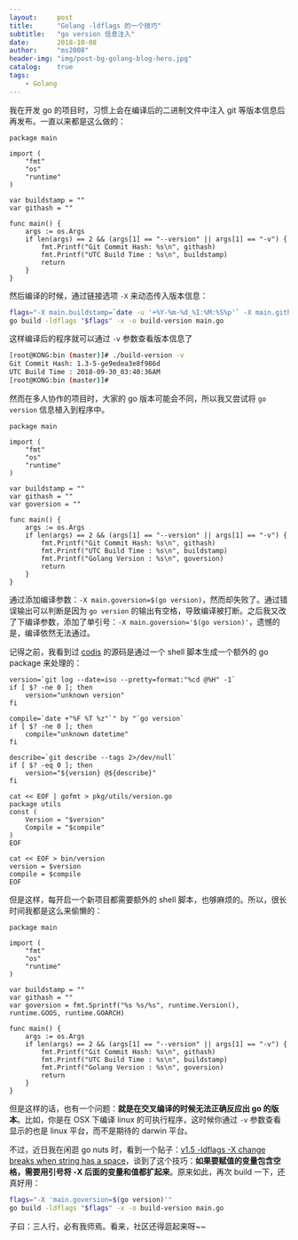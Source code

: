 ```yaml
---
layout:     post
title:      "Golang -ldflags 的一个技巧"
subtitle:   "go version 信息注入"
date:       2018-10-08
author:     "ms2008"
header-img: "img/post-bg-golang-blog-hero.jpg"
catalog:    true
tags:
    - Golang
---
```


我在开发 go 的项目时，习惯上会在编译后的二进制文件中注入 git 等版本信息后再发布。一直以来都是这么做的：

```
package main

import (
	"fmt"
	"os"
	"runtime"
)

var buildstamp = ""
var githash = ""

func main() {
	args := os.Args
	if len(args) == 2 && (args[1] == "--version" || args[1] == "-v") {
		fmt.Printf("Git Commit Hash: %s\n", githash)
		fmt.Printf("UTC Build Time : %s\n", buildstamp)
		return
	}
}
```

然后编译的时候，通过链接选项 `-X` 来动态传入版本信息：

```sh
flags="-X main.buildstamp=`date -u '+%Y-%m-%d_%I:%M:%S%p'` -X main.githash=`git describe --long --dirty --abbrev=14`"
go build -ldflags "$flags" -x -o build-version main.go
```

这样编译后的程序就可以通过 `-v` 参数查看版本信息了

```sh
[root@KONG:bin (master)]# ./build-version -v
Git Commit Hash: 1.3-5-ge9edea3e8f986d
UTC Build Time : 2018-09-30_03:40:36AM
[root@KONG:bin (master)]#
```

然而在多人协作的项目时，大家的 go 版本可能会不同，所以我又尝试将 `go version` 信息植入到程序中。

```
package main

import (
	"fmt"
	"os"
	"runtime"
)

var buildstamp = ""
var githash = ""
var goversion = ""

func main() {
	args := os.Args
	if len(args) == 2 && (args[1] == "--version" || args[1] == "-v") {
		fmt.Printf("Git Commit Hash: %s\n", githash)
		fmt.Printf("UTC Build Time : %s\n", buildstamp)
		fmt.Printf("Golang Version : %s\n", goversion)
		return
	}
}
```

通过添加编译参数：`-X main.goversion=$(go version)`，然而却失败了。通过错误输出可以判断是因为 `go version` 的输出有空格，导致编译被打断。之后我又改了下编译参数，添加了单引号：`-X main.goversion='$(go version)'`，遗憾的是，编译依然无法通过。

记得之前，我看到过 [codis][1] 的源码是通过一个 shell 脚本生成一个额外的 go package 来处理的：

```
version=`git log --date=iso --pretty=format:"%cd @%H" -1`
if [ $? -ne 0 ]; then
    version="unknown version"
fi

compile=`date +"%F %T %z"`" by "`go version`
if [ $? -ne 0 ]; then
    compile="unknown datetime"
fi

describe=`git describe --tags 2>/dev/null`
if [ $? -eq 0 ]; then
    version="${version} @${describe}"
fi

cat << EOF | gofmt > pkg/utils/version.go
package utils
const (
    Version = "$version"
    Compile = "$compile"
)
EOF

cat << EOF > bin/version
version = $version
compile = $compile
EOF
```

但是这样，每开启一个新项目都需要额外的 shell 脚本，也够麻烦的。所以，很长时间我都是这么来偷懒的：


```
package main

import (
	"fmt"
	"os"
	"runtime"
)

var buildstamp = ""
var githash = ""
var goversion = fmt.Sprintf("%s %s/%s", runtime.Version(), runtime.GOOS, runtime.GOARCH)

func main() {
	args := os.Args
	if len(args) == 2 && (args[1] == "--version" || args[1] == "-v") {
		fmt.Printf("Git Commit Hash: %s\n", githash)
		fmt.Printf("UTC Build Time : %s\n", buildstamp)
		fmt.Printf("Golang Version : %s\n", goversion)
		return
	}
}
```

但是这样的话，也有一个问题：**就是在交叉编译的时候无法正确反应出 go 的版本**。比如，你是在 OSX 下编译 linux 的可执行程序，这时候你通过 `-v` 参数查看显示的也是 linux 平台，而不是期待的 darwin 平台。

不过，近日我在闲逛 go nuts 时，看到一个贴子：[v1.5 -ldflags -X change breaks when string has a space][2]，谈到了这个技巧：**如果要赋值的变量包含空格，需要用引号将 -X 后面的变量和值都扩起来**。原来如此，再次 build 一下，还真好用：

```sh
flags="-X 'main.goversion=$(go version)'"
go build -ldflags "$flags" -x -o build-version main.go
```

子曰：三人行，必有我师焉。看来，社区还得逛起来呀~~

[1]: https://github.com/CodisLabs/codis
[2]: https://groups.google.com/forum/#!topic/golang-nuts/aNDB4FrmEiA
